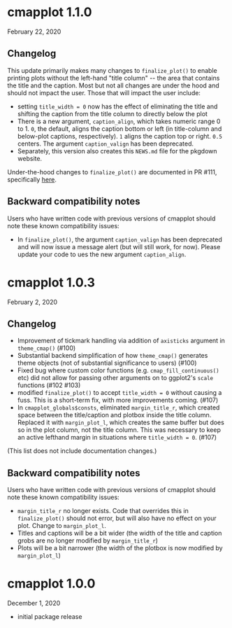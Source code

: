 # cmapplot 1.1.0
February 22, 2020

## Changelog
This update primarily makes many changes to `finalize_plot()` to enable printing plots without the left-hand "title column" -- the area that contains the title and the caption. Most but not all changes are under the hood and should not impact the user. Those that will impact the user include:

* setting `title_width = 0` now has the effect of eliminating the title and shifting the caption from the title column to directly below the plot
* There is a new argument, `caption_align`, which takes numeric range 0 to 1. `0`, the default, aligns the caption bottom or left (in title-column and below-plot captions, respectively). `1` aligns the caption top or right. `0.5` centers. The argument `caption_valign` has been deprecated.
* Separately, this version also creates this `NEWS.md` file for the pkgdown website.  

Under-the-hood changes to `finalize_plot()` are documented in PR #111, specifically [here](https://github.com/CMAP-REPOS/cmapplot/pull/111#issuecomment-782779446). 

## Backward compatibility notes
Users who have written code with previous versions of cmapplot should note these known compatibility issues:

* In `finalize_plot()`, the argument `caption_valign` has been deprecated and will now issue a message alert (but will still work, for now). Please update your code to ues the new argument `caption_align`. 


# cmapplot 1.0.3
February 2, 2020

## Changelog
* Improvement of tickmark handling via addition of `axisticks`  argument in `theme_cmap()` (#100)
* Substantial backend simplification of how `theme_cmap()` generates theme objects (not of substantial significance to users) (#100)
* Fixed bug where custom color functions (e.g. `cmap_fill_continuous()` etc) did not allow for passing other arguments on to ggplot2's `scale` functions (#102 #103)
* modified `finalize_plot()` to accept `title_width = 0` without causing a fuss. This is a short-term fix, with more improvements coming. (#107)
* In `cmapplot_globals$consts`, eliminated `margin_title_r`, which created space between the title/caption and plotbox inside the title column. Replaced it  with `margin_plot_l`, which creates the same buffer but does so in the plot column, not the title column. This was necessary to keep an active lefthand margin in situations where `title_width = 0`. (#107)

(This list does not include documentation changes.)

## Backward compatibility notes
Users who have written code with previous versions of cmapplot should note these known compatibility issues:
* `margin_title_r` no longer exists. Code that overrides this in `finalize_plot()` should not error, but will also have no effect on your plot. Change to `margin_plot_l`.
* Titles and captions will be a bit wider (the width of the title and caption grobs are no longer modified by `margin_title_r`)
* Plots will be a bit narrower (the width of the plotbox is now modified by `margin_plot_l`)


# cmapplot 1.0.0
December 1, 2020

* initial package release 
